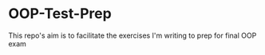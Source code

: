 # OOP-Test-Prep
This repo's aim is to facilitate the exercises I'm writing to prep for final OOP exam
